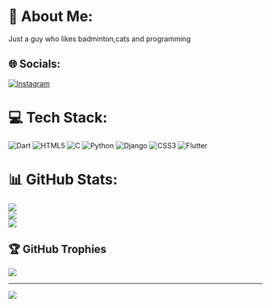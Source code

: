 # 💫 About Me:
Just a guy who likes badminton,cats and programming<br>


## 🌐 Socials:
[![Instagram](https://img.shields.io/badge/Instagram-%23E4405F.svg?logo=Instagram&logoColor=white)](https://instagram.com/wreclk) 

# 💻 Tech Stack:
![Dart](https://img.shields.io/badge/dart-%230175C2.svg?style=for-the-badge&logo=dart&logoColor=white) ![HTML5](https://img.shields.io/badge/html5-%23E34F26.svg?style=for-the-badge&logo=html5&logoColor=white) ![C](https://img.shields.io/badge/c-%2300599C.svg?style=for-the-badge&logo=c&logoColor=white) ![Python](https://img.shields.io/badge/python-3670A0?style=for-the-badge&logo=python&logoColor=ffdd54) ![Django](https://img.shields.io/badge/django-%23092E20.svg?style=for-the-badge&logo=django&logoColor=white) ![CSS3](https://img.shields.io/badge/css3-%231572B6.svg?style=for-the-badge&logo=css3&logoColor=white) ![Flutter](https://img.shields.io/badge/Flutter-%2302569B.svg?style=for-the-badge&logo=Flutter&logoColor=white)
# 📊 GitHub Stats:
![](https://github-readme-stats.vercel.app/api?username=Wreck-X&theme=dark&hide_border=false&include_all_commits=false&count_private=false)<br/>
![](https://github-readme-streak-stats.herokuapp.com/?user=Wreck-X&theme=dark&hide_border=false)<br/>
![](https://github-readme-stats.vercel.app/api/top-langs/?username=Wreck-X&theme=dark&hide_border=false&include_all_commits=false&count_private=false&layout=compact)

## 🏆 GitHub Trophies
![](https://github-profile-trophy.vercel.app/?username=Wreck-X&theme=radical&no-frame=false&no-bg=true&margin-w=4)

---
[![](https://visitcount.itsvg.in/api?id=Wreck-X&icon=0&color=0)](https://visitcount.itsvg.in)

<!-- Proudly created with GPRM ( https://gprm.itsvg.in ) -->

